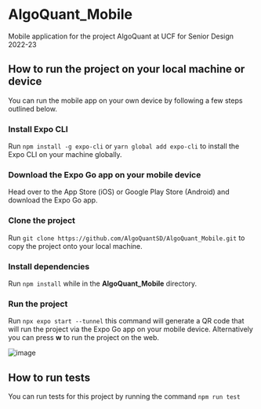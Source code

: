 # AlgoQuant_Mobile

Mobile application for the project AlgoQuant at UCF for Senior Design 2022-23

## How to run the project on your local machine or device

You can run the mobile app on your own device by following a few steps outlined below.

### Install Expo CLI

Run `npm install -g expo-cli` or `yarn global add expo-cli` to install the Expo CLI on your machine globally.

### Download the Expo Go app on your mobile device

Head over to the App Store (iOS) or Google Play Store (Android) and download the Expo Go app.

### Clone the project

Run `git clone https://github.com/AlgoQuantSD/AlgoQuant_Mobile.git` to copy the project onto your local machine.

### Install dependencies

Run `npm install` while in the **AlgoQuant_Mobile** directory.

### Run the project

Run `npx expo start --tunnel` this command will generate a QR code that will run the project via the Expo Go app on your mobile device. Alternatively you can press **w** to run the project on the web.

![image](https://i.ibb.co/MNfyTqV/image.png)

## How to run tests

You can run tests for this project by running the command `npm run test`
